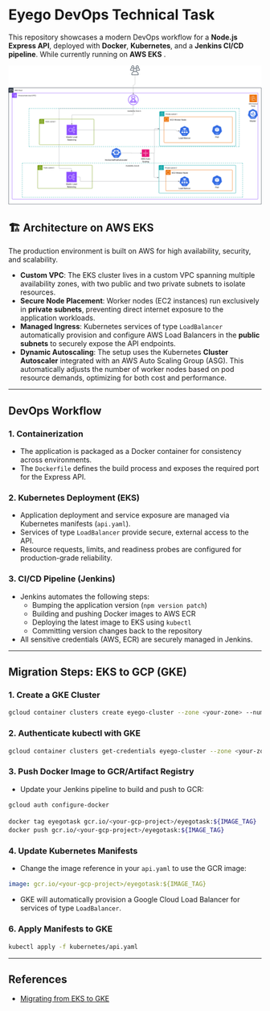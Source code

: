 # Eyego DevOps Technical Task

This repository showcases a modern DevOps workflow for a **Node.js Express API**, deployed with **Docker**, **Kubernetes**, and a **Jenkins CI/CD pipeline**. While currently running on **AWS EKS** .

<p align="center">
  <img src="./svg/Arch.svg" alt="Architecture Diagram" width="600"/>
</p>

## 🏗️ Architecture on AWS EKS

The production environment is built on AWS for high availability, security, and scalability.

* **Custom VPC**: The EKS cluster lives in a custom VPC spanning multiple availability zones, with two public and two private subnets to isolate resources.
* **Secure Node Placement**: Worker nodes (EC2 instances) run exclusively in **private subnets**, preventing direct internet exposure to the application workloads.
* **Managed Ingress**: Kubernetes services of type `LoadBalancer` automatically provision and configure AWS Load Balancers in the **public subnets** to securely expose the API endpoints.
* **Dynamic Autoscaling**: The setup uses the Kubernetes **Cluster Autoscaler** integrated with an AWS Auto Scaling Group (ASG). This automatically adjusts the number of worker nodes based on pod resource demands, optimizing for both cost and performance.

---

## DevOps Workflow

### 1. Containerization

- The application is packaged as a Docker container for consistency across environments.
- The `Dockerfile` defines the build process and exposes the required port for the Express API.

### 2. Kubernetes Deployment (EKS)

- Application deployment and service exposure are managed via Kubernetes manifests (`api.yaml`).
- Services of type `LoadBalancer` provide secure, external access to the API.
- Resource requests, limits, and readiness probes are configured for production-grade reliability.

### 3. CI/CD Pipeline (Jenkins)

- Jenkins automates the following steps:
  - Bumping the application version (`npm version patch`)
  - Building and pushing Docker images to AWS ECR
  - Deploying the latest image to EKS using `kubectl`
  - Committing version changes back to the repository
- All sensitive credentials (AWS, ECR) are securely managed in Jenkins.


---

## Migration Steps: EKS to GCP (GKE)

### 1. Create a GKE Cluster

```sh
gcloud container clusters create eyego-cluster --zone <your-zone> --num-nodes=2
```

### 2. Authenticate kubectl with GKE

```sh
gcloud container clusters get-credentials eyego-cluster --zone <your-zone>
```

### 3. Push Docker Image to GCR/Artifact Registry

- Update your Jenkins pipeline to build and push to GCR:

```sh
gcloud auth configure-docker

docker tag eyegotask gcr.io/<your-gcp-project>/eyegotask:${IMAGE_TAG}
docker push gcr.io/<your-gcp-project>/eyegotask:${IMAGE_TAG}
```

### 4. Update Kubernetes Manifests

- Change the image reference in your `api.yaml` to use the GCR image:

```yaml
image: gcr.io/<your-gcp-project>/eyegotask:${IMAGE_TAG}
```

- GKE will automatically provision a Google Cloud Load Balancer for services of type `LoadBalancer`.

### 6. Apply Manifests to GKE

```sh
kubectl apply -f kubernetes/api.yaml
```


---

## References

- [Migrating from EKS to GKE](https://cloud.google.com/architecture/migrating-kubernetes-workloads-eks-gke)
